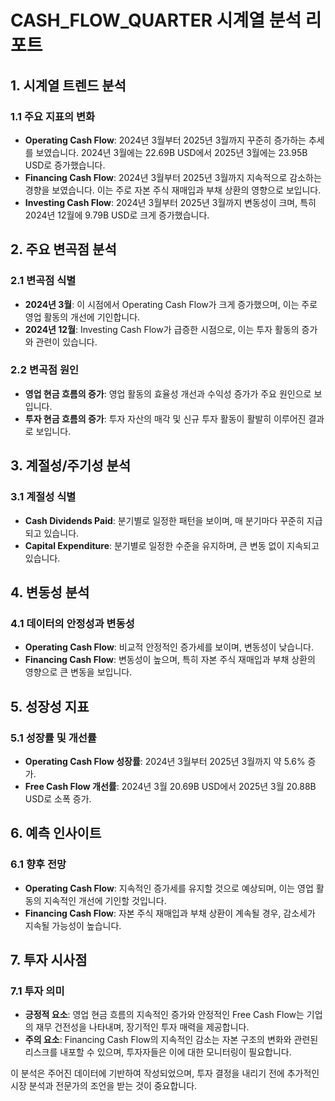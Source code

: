 # CASH_FLOW_QUARTER 시계열 분석 리포트

## 1. 시계열 트렌드 분석

### 1.1 주요 지표의 변화
- **Operating Cash Flow**: 2024년 3월부터 2025년 3월까지 꾸준히 증가하는 추세를 보였습니다. 2024년 3월에는 22.69B USD에서 2025년 3월에는 23.95B USD로 증가했습니다.
- **Financing Cash Flow**: 2024년 3월부터 2025년 3월까지 지속적으로 감소하는 경향을 보였습니다. 이는 주로 자본 주식 재매입과 부채 상환의 영향으로 보입니다.
- **Investing Cash Flow**: 2024년 3월부터 2025년 3월까지 변동성이 크며, 특히 2024년 12월에 9.79B USD로 크게 증가했습니다.

## 2. 주요 변곡점 분석

### 2.1 변곡점 식별
- **2024년 3월**: 이 시점에서 Operating Cash Flow가 크게 증가했으며, 이는 주로 영업 활동의 개선에 기인합니다.
- **2024년 12월**: Investing Cash Flow가 급증한 시점으로, 이는 투자 활동의 증가와 관련이 있습니다.

### 2.2 변곡점 원인
- **영업 현금 흐름의 증가**: 영업 활동의 효율성 개선과 수익성 증가가 주요 원인으로 보입니다.
- **투자 현금 흐름의 증가**: 투자 자산의 매각 및 신규 투자 활동이 활발히 이루어진 결과로 보입니다.

## 3. 계절성/주기성 분석

### 3.1 계절성 식별
- **Cash Dividends Paid**: 분기별로 일정한 패턴을 보이며, 매 분기마다 꾸준히 지급되고 있습니다.
- **Capital Expenditure**: 분기별로 일정한 수준을 유지하며, 큰 변동 없이 지속되고 있습니다.

## 4. 변동성 분석

### 4.1 데이터의 안정성과 변동성
- **Operating Cash Flow**: 비교적 안정적인 증가세를 보이며, 변동성이 낮습니다.
- **Financing Cash Flow**: 변동성이 높으며, 특히 자본 주식 재매입과 부채 상환의 영향으로 큰 변동을 보입니다.

## 5. 성장성 지표

### 5.1 성장률 및 개선률
- **Operating Cash Flow 성장률**: 2024년 3월부터 2025년 3월까지 약 5.6% 증가.
- **Free Cash Flow 개선률**: 2024년 3월 20.69B USD에서 2025년 3월 20.88B USD로 소폭 증가.

## 6. 예측 인사이트

### 6.1 향후 전망
- **Operating Cash Flow**: 지속적인 증가세를 유지할 것으로 예상되며, 이는 영업 활동의 지속적인 개선에 기인할 것입니다.
- **Financing Cash Flow**: 자본 주식 재매입과 부채 상환이 계속될 경우, 감소세가 지속될 가능성이 높습니다.

## 7. 투자 시사점

### 7.1 투자 의미
- **긍정적 요소**: 영업 현금 흐름의 지속적인 증가와 안정적인 Free Cash Flow는 기업의 재무 건전성을 나타내며, 장기적인 투자 매력을 제공합니다.
- **주의 요소**: Financing Cash Flow의 지속적인 감소는 자본 구조의 변화와 관련된 리스크를 내포할 수 있으며, 투자자들은 이에 대한 모니터링이 필요합니다.

이 분석은 주어진 데이터에 기반하여 작성되었으며, 투자 결정을 내리기 전에 추가적인 시장 분석과 전문가의 조언을 받는 것이 중요합니다.